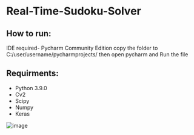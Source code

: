 # Real-Time-Sudoku-Solver
 
## How to run:


IDE required- Pycharm Community Edition
copy the folder to C:/user/username/pycharmprojects/
then open pycharm and Run the file

## Requirments:

 * Python 3.9.0
 * Cv2
 * Scipy
 * Numpy
 * Keras
 
 
![image](https://user-images.githubusercontent.com/83568435/193790217-64ecc921-440b-47f2-963c-ab3731384dcf.png)

